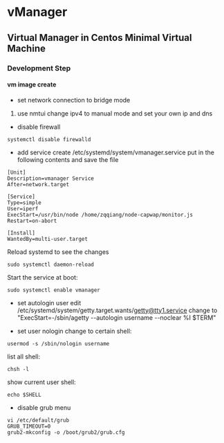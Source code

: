 # vManager

## Virtual Manager in Centos Minimal Virtual Machine

### Development Step

#### vm image create
* set network connection to bridge mode 
1. use nmtui change ipv4 to manual mode and set your own ip and dns

* disable firewall
~~~~
systemctl disable firewalld
~~~~

* add service 
create /etc/systemd/system/vmanager.service
put in the following contents and save the file
~~~~
[Unit]
Description=vmanager Service
After=network.target

[Service]
Type=simple
User=iperf
ExecStart=/usr/bin/node /home/zqqiang/node-capwap/monitor.js
Restart=on-abort

[Install]
WantedBy=multi-user.target
~~~~
Reload systemd to see the changes
~~~~
sudo systemctl daemon-reload
~~~~
Start the service at boot:
~~~~
sudo systemctl enable vmanager
~~~~

* set autologin user
edit /etc/systemd/system/getty.target.wants/getty@tty1.service
change to "ExecStart=-/sbin/agetty --autologin username --noclear %I $TERM"

* set user nologin
change to certain shell:
~~~~
usermod -s /sbin/nologin username
~~~~
list all shell:
~~~~
chsh -l
~~~~
show current user shell:
~~~~
echo $SHELL
~~~~

* disable grub menu
~~~~
vi /etc/default/grub
GRUB_TIMEOUT=0
grub2-mkconfig -o /boot/grub2/grub.cfg
~~~~